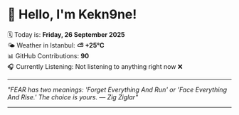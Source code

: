 # 👋 Hello, I'm Kekn9ne!

🗓️ Today is: **Friday, 26 September 2025**  
🌤️ Weather in Istanbul: **⛅️  +25°C**  
📊 GitHub Contributions: **90**  
🎧 Currently Listening: Not listening to anything right now ❌

---

_"FEAR has two meanings: 'Forget Everything And Run' or 'Face Everything And Rise.' The choice is yours. — *Zig Ziglar*"_

---
